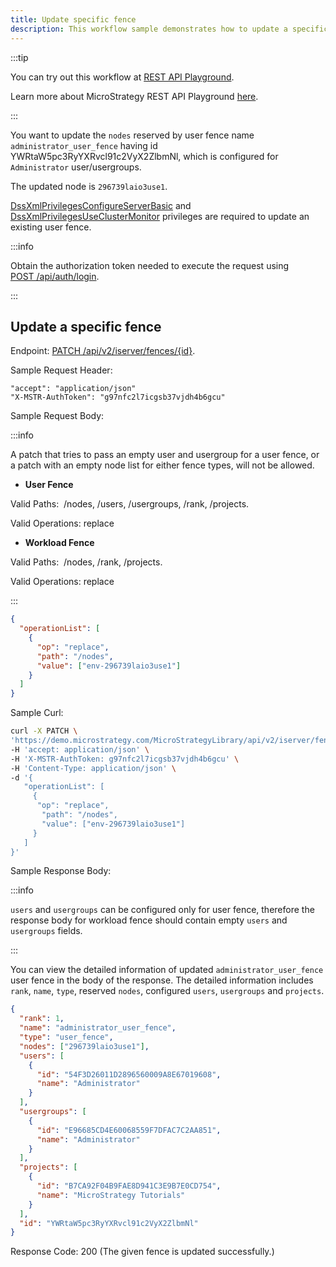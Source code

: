 ```yaml
---
title: Update specific fence
description: This workflow sample demonstrates how to update a specific fence.
---
```


<Available since="2021 Update 6" />

:::tip

You can try out this workflow at [REST API Playground](https://www.postman.com/microstrategysdk/workspace/microstrategy-rest-api/folder/16131298-2b48c198-0938-4578-ae8c-9ab957f046f2?ctx=documentation).

Learn more about MicroStrategy REST API Playground [here](/docs/getting-started/playground.md).

:::

You want to update the `nodes` reserved by user fence name `administrator_user_fence` having id YWRtaW5pc3RyYXRvcl91c2VyX2ZlbmNl, which is configured for `Administrator` user/usergroups.

The updated node is `296739laio3use1`.

[DssXmlPrivilegesConfigureServerBasic](https://www2.microstrategy.com/producthelp/Current/WebAPIReference/com/microstrategy/webapi/EnumDSSXMLPrivilegeTypes.html#DssXmlPrivilegesConfigureServerBasic) and [DssXmlPrivilegesUseClusterMonitor](https://www2.microstrategy.com/producthelp/Current/WebAPIReference/com/microstrategy/webapi/EnumDSSXMLPrivilegeTypes.html#DssXmlPrivilegesUseClusterMonitor) privileges are required to update an existing user fence.

:::info

Obtain the authorization token needed to execute the request using [POST /api/auth/login](https://demo.microstrategy.com/MicroStrategyLibrary/api-docs/index.html#/Authentication/postLogin).

:::

## Update a specific fence

Endpoint: [PATCH /api/v2/iserver/fences/{id}](https://demo.microstrategy.com/MicroStrategyLibrary/api-docs/index.html#/System%20Administration/updateFence_1).

Sample Request Header:

```http
"accept": "application/json"
"X-MSTR-AuthToken": "g97nfc2l7icgsb37vjdh4b6gcu"
```

Sample Request Body:

:::info

A patch that tries to pass an empty user and usergroup for a user fence, or a patch with an empty node list for either fence types, will not be allowed.

- **User Fence**

Valid Paths:  /nodes, /users, /usergroups, /rank, /projects.

Valid Operations: replace

- **Workload Fence**

Valid Paths:  /nodes, /rank, /projects.

Valid Operations: replace

:::

```json
{
  "operationList": [
    {
      "op": "replace",
      "path": "/nodes",
      "value": ["env-296739laio3use1"]
    }
  ]
}
```

Sample Curl:

```bash
curl -X PATCH \
'https://demo.microstrategy.com/MicroStrategyLibrary/api/v2/iserver/fences/YWRtaW5pc3RyYXRvcl91c2VyX2ZlbmNl' \
-H 'accept: application/json' \
-H 'X-MSTR-AuthToken: g97nfc2l7icgsb37vjdh4b6gcu' \
-H 'Content-Type: application/json' \
-d '{
   "operationList": [
     {
      "op": "replace",
       "path": "/nodes",
       "value": ["env-296739laio3use1"]
     }
   ]
}'
```

Sample Response Body:

:::info

`users` and `usergroups` can be configured only for user fence, therefore the response body for workload fence should contain empty `users` and `usergroups` fields.

:::

You can view the detailed information of updated `administrator_user_fence` user fence in the body of the response. The detailed information includes `rank`, `name`, `type`, reserved `nodes`, configured `users`, `usergroups` and `projects`.

```json
{
  "rank": 1,
  "name": "administrator_user_fence",
  "type": "user_fence",
  "nodes": ["296739laio3use1"],
  "users": [
    {
      "id": "54F3D26011D2896560009A8E67019608",
      "name": "Administrator"
    }
  ],
  "usergroups": [
    {
      "id": "E96685CD4E60068559F7DFAC7C2AA851",
      "name": "Administrator"
    }
  ],
  "projects": [
    {
      "id": "B7CA92F04B9FAE8D941C3E9B7E0CD754",
      "name": "MicroStrategy Tutorials"
    }
  ],
  "id": "YWRtaW5pc3RyYXRvcl91c2VyX2ZlbmNl"
}
```

Response Code: 200 (The given fence is updated successfully.)
